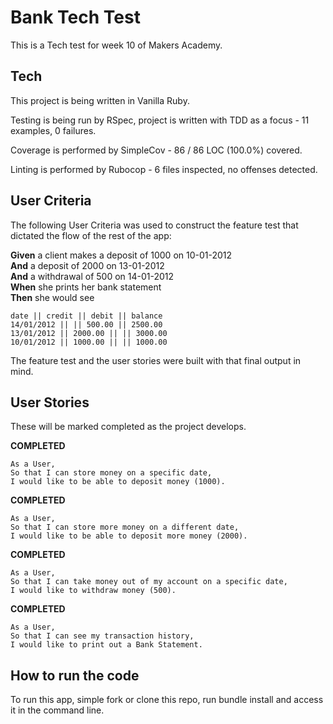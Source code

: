 # Bank Tech Test

This is a Tech test for week 10 of Makers Academy.

## Tech

This project is being written in Vanilla Ruby.

Testing is being run by RSpec, project is written with TDD as a focus - 11 examples, 0 failures.

Coverage is performed by SimpleCov - 86 / 86 LOC (100.0%) covered.

Linting is performed by Rubocop - 6 files inspected, no offenses detected.

## User Criteria

The following User Criteria was used to construct the feature test that dictated the flow of the rest of the app:

**Given** a client makes a deposit of 1000 on 10-01-2012  
**And** a deposit of 2000 on 13-01-2012  
**And** a withdrawal of 500 on 14-01-2012  
**When** she prints her bank statement  
**Then** she would see

```
date || credit || debit || balance
14/01/2012 || || 500.00 || 2500.00
13/01/2012 || 2000.00 || || 3000.00
10/01/2012 || 1000.00 || || 1000.00
```
The feature test and the user stories were built with that final output in mind.

## User Stories

These will be marked completed as the project develops.

**COMPLETED**
```
As a User,
So that I can store money on a specific date,
I would like to be able to deposit money (1000).
```
**COMPLETED**
```
As a User,
So that I can store more money on a different date,
I would like to be able to deposit more money (2000).
```
**COMPLETED**
```
As a User,
So that I can take money out of my account on a specific date,
I would like to withdraw money (500).
```
**COMPLETED**
```
As a User,
So that I can see my transaction history,
I would like to print out a Bank Statement.
```

## How to run the code

To run this app, simple fork or clone this repo, run bundle install and access it in the command line.

